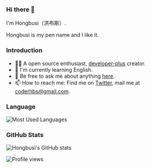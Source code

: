 ### Hi there 👋 

I'm Hongbusi（洪布斯）.

Hongbusi is my pen name and I like it.

### Introduction

- 👨‍💻 A open source enthusiast, [developer-plus](https://github.com/developer-plus) creator.
- 🌱 I'm currently learning English.
- 💬 Be free to ask me about anything [here](https://github.com/Hongbusi/Hongbusi/issues).
- 📫 How to reach me: Find me on [Twitter](https://www.twitter.com/Hongbusi), mail me at [coderhbs@gmail.com](mailto:coderhbs@gmail.com).
<!-- - 🔭 I'm currently working in [EduSoho](https://github.com/edusoho). -->

### Language

![Most Used Languages](https://github-readme-stats.vercel.app/api/top-langs/?username=Hongbusi&layout=compact&bg_color=ffffff)

### GitHub Stats

![Hongbusi's GitHub stats](https://github-readme-stats.vercel.app/api?username=Hongbusi&show_icons=true&icon_color=0366d6&text_color=24292e&bg_color=ffffff)

![Profile views](https://komarev.com/ghpvc/?username=Hongbusi&color=red)



